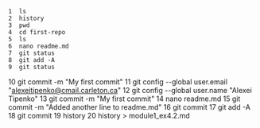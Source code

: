     1  ls
    2  history
    3  pwd
    4  cd first-repo
    5  ls
    6  nano readme.md
    7  git status
    8  git add -A
    9  git status
   10  git commit -m "My first commit"
   11  git config --global user.email "alexeitipenko@cmail.carleton.ca"
   12  git config --global user.name "Alexei Tipenko"
   13  git commit -m "My first commit"
   14  nano readme.md
   15  git commit -m "Added another line to readme.md"
   16  git commit
   17  git add -A
   18  git commit
   19  history
   20  history > module1_ex4.2.md

